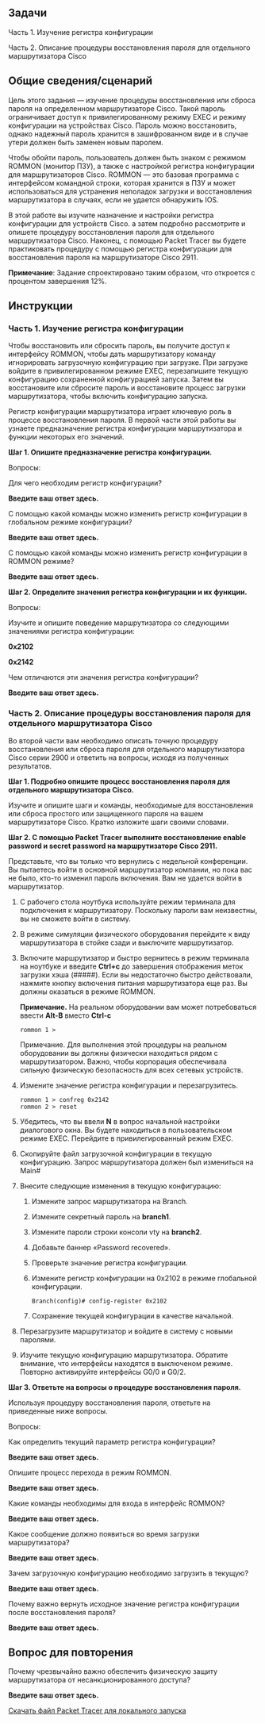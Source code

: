 ## Задачи

Часть 1. Изучение регистра конфигурации

Часть 2. Описание процедуры восстановления пароля для отдельного маршрутизатора Cisco

## Общие сведения/сценарий

Цель этого задания — изучение процедуры восстановления или сброса пароля на определенном маршрутизаторе Cisco. Такой пароль ограничивает доступ к привилегированному режиму EXEC и режиму конфигурации на устройствах Cisco. Пароль можно восстановить, однако надежный пароль хранится в зашифрованном виде и в случае утери должен быть заменен новым паролем.

Чтобы обойти пароль, пользователь должен быть знаком с режимом ROMMON (монитор ПЗУ), а также с настройкой регистра конфигурации для маршрутизаторов Cisco. ROMMON — это базовая программа с интерфейсом командной строки, которая хранится в ПЗУ и может использоваться для устранения неполадок загрузки и восстановления маршрутизатора в случаях, если не удается обнаружить IOS.

В этой работе вы изучите назначение и настройки регистра конфигурации для устройств Cisco. а затем подробно рассмотрите и опишете процедуру восстановления пароля для отдельного маршрутизатора Cisco. Наконец, с помощью Packet Tracer вы будете практиковать процедуру с помощью регистра конфигурации для восстановления пароля на маршрутизаторе Cisco 2911.

**Примечание**: Задание спроектировано таким образом, что откроется с процентом завершения 12%.

## Инструкции

### Часть 1. Изучение регистра конфигурации

Чтобы восстановить или сбросить пароль, вы получите доступ к интерфейсу ROMMON, чтобы дать маршрутизатору команду игнорировать загрузочную конфигурацию при загрузке. При загрузке войдите в привилегированном режиме EXEC, перезапишите текущую конфигурацию сохраненной конфигурацией запуска. Затем вы восстановите или сбросите пароль и восстановите процесс загрузки маршрутизатора, чтобы включить конфигурацию запуска.

Регистр конфигурации маршрутизатора играет ключевую роль в процессе восстановления пароля. В первой части этой работы вы узнаете предназначение регистра конфигурации маршрутизатора и функции некоторых его значений.

**Шаг 1. Опишите предназначение регистра конфигурации.**

Вопросы:

Для чего необходим регистр конфигурации?

**Введите ваш ответ здесь.**

С помощью какой команды можно изменить регистр конфигурации в глобальном режиме конфигурации?

**Введите ваш ответ здесь.**

С помощью какой команды можно изменить регистр конфигурации в ROMMON режиме?

**Введите ваш ответ здесь.**

**Шаг 2. Определите значения регистра конфигурации и их функции.**

Вопросы:

Изучите и опишите поведение маршрутизатора со следующими значениями регистра конфигурации:

**0x2102**

**0x2142**

Чем отличаются эти значения регистра конфигурации?

**Введите ваш ответ здесь.**

### Часть 2. Описание процедуры восстановления пароля для отдельного маршрутизатора Cisco

Во второй части вам необходимо описать точную процедуру восстановления или сброса пароля для отдельного маршрутизатора Cisco серии 2900 и ответить на вопросы, исходя из полученных результатов.

**Шаг 1. Подробно опишите процесс восстановления пароля для отдельного маршрутизатора Cisco.**

Изучите и опишите шаги и команды, необходимые для восстановления или сброса простого или защищенного пароля на вашем маршрутизаторе Cisco. Кратко изложите шаги своими словами.

**Шаг 2. С помощью Packet Tracer выполните восстановление enable password и secret password на маршрутизаторе Cisco 2911.**

Представьте, что вы только что вернулись с недельной конференции. Вы пытаетесь войти в основной маршрутизатор компании, но пока вас не было, кто-то изменил пароль включения. Вам не удается войти в маршрутизатор.

1.  С рабочего стола ноутбука используйте режим терминала для подключения к маршрутизатору. Поскольку пароли вам неизвестны, вы не сможете войти в систему.

2.  В режиме симуляции физического оборудования перейдите к виду маршрутизатора в стойке сзади и выключите маршрутизатор.

3.  Включите маршрутизатор и быстро вернитесь в режим терминала на ноутбуке и введите **Ctrl+c** до завершения отображения меток загрузки хэша (#####). Если вы недостаточно быстро действовали, нажмите кнопку включения питания маршрутизатора еще раз. Вы должны оказаться в режиме ROMMON.

    **Примечание.** На реальном оборудовании вам может потребоваться ввести **Alt-B** вместо **Ctrl-c**

    ```
    rommon 1 >
    ```

    Примечание. Для выполнения этой процедуры на реальном оборудовании вы должны физически находиться рядом с маршрутизатором. Важно, чтобы корпорация обеспечивала сильную физическую безопасность для всех сетевых устройств.

4.  Измените значение регистра конфигурации и перезагрузитесь.

    ```
    rommon 1 > confreg 0x2142
    rommon 2 > reset
    ```

5.  Убедитесь, что вы ввели **N** в вопрос начальной настройки диалогового окна. Вы будете находиться в пользовательском режиме EXEC. Перейдите в привилегированный режим EXEC.

6.  Скопируйте файл загрузочной конфигурации в текущую конфигурацию. Запрос маршрутизатора должен был измениться на Main#

7.  Внесите следующие изменения в текущую конфигурацию:

    1.  Измените запрос маршрутизатора на Branch.

    2.  Измените секретный пароль на **branch1**.

    3.  Измените пароли строки консоли vty на **branch2**.

    4.  Добавьте баннер «Password recovered».

    5.  Проверьте значение регистра конфигурации.

    6.  Измените регистр конфигурации на 0x2102 в режиме глобальной конфигурации.

        ```
        Branch(config)# config-register 0x2102
        ```

    7.  Сохранение текущей конфигурации в качестве начальной.

8.  Перезагрузите маршрутизатор и войдите в систему с новыми паролями.

9.  Изучите текущую конфигурацию маршрутизатора. Обратите внимание, что интерфейсы находятся в выключеном режиме. Повторно активируйте интерфейсы G0/0 и G0/2.

**Шаг 3. Ответьте на вопросы о процедуре восстановления пароля.**

Используя процедуру восстановления пароля, ответьте на приведенные ниже вопросы.

Вопросы:

Как определить текущий параметр регистра конфигурации?

**Введите ваш ответ здесь.**

Опишите процесс перехода в режим ROMMON.

**Введите ваш ответ здесь.**

Какие команды необходимы для входа в интерфейс ROMMON?

**Введите ваш ответ здесь.**

Какое сообщение должно появиться во время загрузки маршрутизатора?

**Введите ваш ответ здесь.**

Зачем загрузочную конфигурацию необходимо загрузить в текущую?

**Введите ваш ответ здесь.**

Почему важно вернуть исходное значение регистра конфигурации после восстановления пароля?

**Введите ваш ответ здесь.**

## Вопрос для повторения

Почему чрезвычайно важно обеспечить физическую защиту маршрутизатора от несанкционированного доступа?

**Введите ваш ответ здесь.**

[Скачать файл Packet Tracer для локального запуска](./assets/10.6.13-lab.pka)